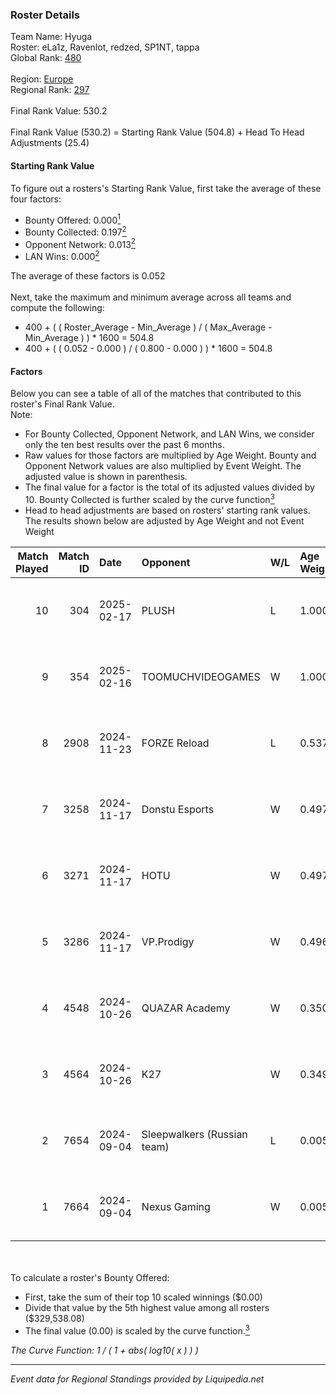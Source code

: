 ### Roster Details<br />
Team Name: Hyuga<br />
Roster: eLa1z, Ravenlot, redzed, SP1NT, tappa<br />
Global Rank: [480](../standings_global.md)<br />
<br />
Region: [Europe]( ../standings_europe.md)<br />
Regional Rank: [297]( ../standings_europe.md)<br />
<br />
Final Rank Value:  530.2<br />
<br />
Final Rank Value (530.2) = Starting Rank Value (504.8) + Head To Head Adjustments (25.4)<br />

#### Starting Rank Value<br />
To figure out a rosters's Starting Rank Value, first take the average of these four factors:<br />
- Bounty Offered: 0.000[<sup>1</sup>](#table2)
- Bounty Collected: 0.197[<sup>2</sup>](#table1)
- Opponent Network: 0.013[<sup>2</sup>](#table1)
- LAN Wins: 0.000[<sup>2</sup>](#table1)

The average of these factors is 0.052<br />
<br />
Next, take the maximum and minimum average across all teams and compute the following:<br />
- 400 + ( ( Roster_Average - Min_Average ) / ( Max_Average - Min_Average ) ) * 1600 = 504.8
- 400 + ( ( 0.052 - 0.000 ) / ( 0.800 - 0.000 ) ) * 1600 = 504.8


#### Factors<br />
Below you can see a table of all of the matches that contributed to this roster's Final Rank Value.<br />
Note:<br />

- For Bounty Collected, Opponent Network, and LAN Wins, we consider only the ten best results over the past 6 months.
- Raw values for those factors are multiplied by Age Weight. Bounty and Opponent Network values are also multiplied by Event Weight. The adjusted value is shown in parenthesis.
- The final value for a factor is the total of its adjusted values divided by 10. Bounty Collected is further scaled by the curve function[<sup>3</sup>](#curveFunction)
- Head to head adjustments are based on rosters' starting rank values. The results shown below are adjusted by Age Weight and not Event Weight
<span id="table1"></span><br />


| Match Played | Match ID | Date       | Opponent                    | W/L | Age Weight | Event Weight | Bounty Collected | Opponent Network | LAN Wins  | H2H Adj. | Roster                                     |
| -: | -: | :- | :- | :- | :- | :- | :- | :- | :- | -: | :- |
|           10 |      304 | 2025-02-17 | PLUSH                       | L   | 1.000      | -            | -                | -                | -         |   -20.39 | eLa1z, Ravenlot, redzed, SP1NT, tappa      |
|            9 |      354 | 2025-02-16 | TOOMUCHVIDEOGAMES           | W   | 1.000      | 0.143        | 0.000 (0.000)    | 0.000 (0.000)    | 0 (0.000) |     9.46 | eLa1z, Ravenlot, redzed, SP1NT, tappa      |
|            8 |     2908 | 2024-11-23 | FORZE Reload                | L   | 0.537      | -            | -                | -                | -         |    -2.51 | 2hug, delus1onn, fearfox, Ravenlot, tappa  |
|            7 |     3258 | 2024-11-17 | Donstu Esports              | W   | 0.497      | 0.143        | 0.000 (0.000)    | 0.203 (0.014)    | 0 (0.000) |     6.77 | 2hug, delus1onn, fearfox, Ravenlot, tappa  |
|            6 |     3271 | 2024-11-17 | HOTU                        | W   | 0.497      | 0.143        | 0.003 (0.000)    | 0.768 (0.054)    | 0 (0.000) |    11.27 | 2hug, delus1onn, fearfox, Ravenlot, tappa  |
|            5 |     3286 | 2024-11-17 | VP.Prodigy                  | W   | 0.496      | 0.143        | 0.000 (0.000)    | 0.204 (0.014)    | 0 (0.000) |     6.94 | 2hug, delus1onn, fearfox, Ravenlot, tappa  |
|            4 |     4548 | 2024-10-26 | QUAZAR Academy              | W   | 0.350      | 0.143        | 0.000 (0.000)    | 0.061 (0.003)    | 0 (0.000) |     3.84 | delus1onn, fearfox, Ravenlot, SP1NT, tappa |
|            3 |     4564 | 2024-10-26 | K27                         | W   | 0.349      | 0.143        | 0.008 (0.000)    | 0.769 (0.038)    | 0 (0.000) |     9.95 | delus1onn, fearfox, Ravenlot, SP1NT, tappa |
|            2 |     7654 | 2024-09-04 | Sleepwalkers (Russian team) | L   | 0.005      | -            | -                | -                | -         |    -0.11 | Heyz1ng, HUckLer, Ravenlot, SP1NT, tappa   |
|            1 |     7664 | 2024-09-04 | Nexus Gaming                | W   | 0.005      | 0.221        | 0.187 (0.000)    | 0.795 (0.001)    | 0 (0.000) |     0.15 | Heyz1ng, HUckLer, Ravenlot, SP1NT, tappa   |

<br />
<span id="table2"></span><br />
To calculate a roster's Bounty Offered:<br />

- First, take the sum of their top 10 scaled winnings ($0.00)
- Divide that value by the 5th highest value among all rosters ($329,538.08)
- The final value (0.00) is scaled by the curve function.[<sup>3</sup>](#curveFunction)

<span id="curveFunction"></span>_The Curve Function: 1 / ( 1 + abs( log10( x ) ) )_<br />

---
_Event data for Regional Standings provided by Liquipedia.net_<br />
